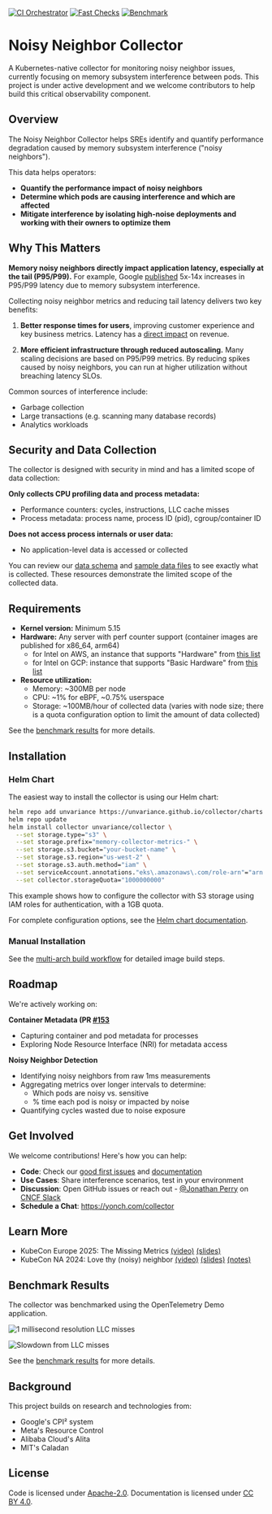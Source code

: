 [![CI Orchestrator](https://github.com/unvariance/collector/actions/workflows/ci-orchestrator.yaml/badge.svg)](https://github.com/unvariance/collector/actions/workflows/ci-orchestrator.yaml)
[![Fast Checks](https://github.com/unvariance/collector/actions/workflows/ci-fast.yaml/badge.svg)](https://github.com/unvariance/collector/actions/workflows/ci-fast.yaml)
[![Benchmark](https://github.com/unvariance/collector/actions/workflows/benchmark.yaml/badge.svg)](https://github.com/unvariance/collector/actions/workflows/benchmark.yaml)


# Noisy Neighbor Collector

A Kubernetes-native collector for monitoring noisy neighbor issues, currently focusing on memory subsystem interference between pods. This project is under active development and we welcome contributors to help build this critical observability component.



## Overview

The Noisy Neighbor Collector helps SREs identify and quantify performance degradation caused by memory subsystem interference ("noisy neighbors").

This data helps operators:
- **Quantify the performance impact of noisy neighbors**  
- **Determine which pods are causing interference and which are affected**
- **Mitigate interference by isolating high-noise deployments and working with their owners to optimize them**

## Why This Matters

**Memory noisy neighbors directly impact application latency, especially at the tail (P95/P99).** For example, Google [published](https://dl.acm.org/doi/10.1145/2749469.2749475) 5x-14x increases in P95/P99 latency due to memory subsystem interference.

Collecting noisy neighbor metrics and reducing tail latency delivers two key benefits:

1. **Better response times for users**, improving customer experience and key business metrics. Latency has a [direct impact](https://www.gigaspaces.com/blog/amazon-found-every-100ms-of-latency-cost-them-1-in-sales/) on revenue.

2. **More efficient infrastructure through reduced autoscaling.** Many scaling decisions are based on P95/P99 metrics. By reducing spikes caused by noisy neighbors, you can run at higher utilization without breaching latency SLOs.

Common sources of interference include:
- Garbage collection
- Large transactions (e.g. scanning many database records)
- Analytics workloads



## Security and Data Collection

The collector is designed with security in mind and has a limited scope of data collection:

**Only collects CPU profiling data and process metadata:**
- Performance counters: cycles, instructions, LLC cache misses
- Process metadata: process name, process ID (pid), cgroup/container ID

**Does not access process internals or user data:**
- No application-level data is accessed or collected

You can review our [data schema](https://github.com/unvariance/collector/blob/published-benchmarks/benchmarks/parquet-data/schema.txt) and [sample data files](https://github.com/unvariance/collector/blob/published-benchmarks/benchmarks/parquet-data/sample-100.txt) to see exactly what is collected. These resources demonstrate the limited scope of the collected data.



## Requirements

- **Kernel version:** Minimum 5.15
- **Hardware:** Any server with perf counter support (container images are published for x86_64, arm64)
  - for Intel on AWS, an instance that supports "Hardware" from [this list](https://www.intel.com/content/www/us/en/developer/articles/technical/intel-vtune-amplifier-functionality-on-aws-instances.html)
  - for Intel on GCP: instance that supports "Basic Hardware" from [this list](https://www.intel.com/content/www/us/en/developer/articles/technical/vtune-profiler-functionality-on-google-cloud.html)
- **Resource utilization:**
  - Memory: ~300MB per node
  - CPU: ~1% for eBPF, ~0.75% userspace
  - Storage: ~100MB/hour of collected data (varies with node size; there is a quota configuration option to limit the amount of data collected)

See the [benchmark results](https://unvariance.github.io/collector/benchmark) for more details.



## Installation

### Helm Chart

The easiest way to install the collector is using our Helm chart:

```bash
helm repo add unvariance https://unvariance.github.io/collector/charts
helm repo update
helm install collector unvariance/collector \
  --set storage.type="s3" \
  --set storage.prefix="memory-collector-metrics-" \
  --set storage.s3.bucket="your-bucket-name" \
  --set storage.s3.region="us-west-2" \
  --set storage.s3.auth.method="iam" \
  --set serviceAccount.annotations."eks\.amazonaws\.com/role-arn"="arn:aws:iam::123456789012:role/S3Access" \
  --set collector.storageQuota="1000000000"
```

This example shows how to configure the collector with S3 storage using IAM roles for authentication, with a 1GB quota.

For complete configuration options, see the [Helm chart documentation](charts/collector/README.md).

### Manual Installation

See the [multi-arch build workflow](.github/workflows/build-collector.yaml) for detailed image build steps.



## Roadmap

We're actively working on:

**Container Metadata (PR [#153](https://github.com/unvariance/collector/issues/153)**  
- Capturing container and pod metadata for processes
- Exploring Node Resource Interface (NRI) for metadata access

**Noisy Neighbor Detection**  
- Identifying noisy neighbors from raw 1ms measurements
- Aggregating metrics over longer intervals to determine:
  - Which pods are noisy vs. sensitive 
  - % time each pod is noisy or impacted by noise
- Quantifying cycles wasted due to noise exposure

## Get Involved 

We welcome contributions! Here's how you can help:

- **Code**: Check our [good first issues](../../issues?q=is:open+is:issue+label:"good+first+issue") and [documentation](https://unvariance.github.io/collector/)
- **Use Cases**: Share interference scenarios, test in your environment  
- **Discussion**: Open GitHub issues or reach out - [@Jonathan Perry](https://cloud-native.slack.com/team/U019KBNGKFT) on [CNCF Slack](https://slack.cncf.io/)
- **Schedule a Chat**: https://yonch.com/collector

## Learn More

- KubeCon Europe 2025: The Missing Metrics [(video)](https://www.youtube.com/watch?v=nXdGXdxmWNQ) [(slides)](https://static.sched.com/hosted_files/kccnceu2025/9a/The%20Missing%20Metrics%20-%20Measuring%20Memory%20Interference%20in%20Cloud%20Native%20Systems.pdf)
- KubeCon NA 2024: Love thy (noisy) neighbor [(video)](https://www.youtube.com/watch?v=VsYp_Z1PvOc) [(slides)](https://static.sched.com/hosted_files/kccncna2024/93/Slides_Kubecon%20NA%2724_%20Love%20thy%20%28Noisy%29%20Neighbor.pdf) [(notes)](https://static.sched.com/hosted_files/kccncna2024/50/Transcript_and_Slides__Love_thy_%28Noisy%29_Neighbor.pdf)



## Benchmark Results

The collector was benchmarked using the OpenTelemetry Demo application.

![1 millisecond resolution LLC misses](https://unvariance.github.io/collector/benchmarks/llc_misses.png)

![Slowdown from LLC misses](https://unvariance.github.io/collector/benchmarks/cpi_slowdown_top5_vs_mid.png)

See the [benchmark results](https://unvariance.github.io/collector/benchmark) for more details.


## Background

This project builds on research and technologies from:
- Google's CPI² system 
- Meta's Resource Control
- Alibaba Cloud's Alita
- MIT's Caladan  

## License

Code is licensed under [Apache-2.0](https://www.apache.org/licenses/LICENSE-2.0). Documentation is licensed under [CC BY 4.0](https://creativecommons.org/licenses/by/4.0/).
